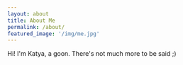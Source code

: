 ```yaml
---
layout: about
title: About Me
permalink: /about/
featured_image: '/img/me.jpg'
---
```

Hi! I'm Katya, a goon. There's not much  more to be said ;)
